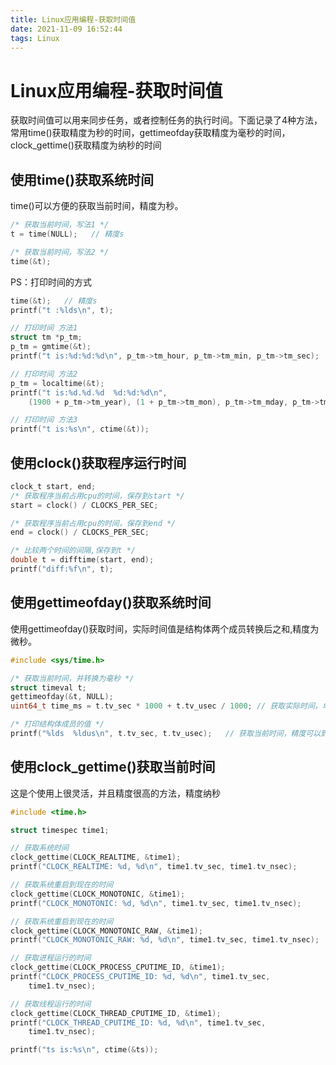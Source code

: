 ```yaml
---
title: Linux应用编程-获取时间值
date: 2021-11-09 16:52:44
tags: Linux
---
```


# Linux应用编程-获取时间值

获取时间值可以用来同步任务，或者控制任务的执行时间。下面记录了4种方法，常用time()获取精度为秒的时间，gettimeofday获取精度为毫秒的时间，clock_gettime()获取精度为纳秒的时间

## 使用time()获取系统时间

time()可以方便的获取当前时间，精度为秒。

```c
/* 获取当前时间，写法1 */
t = time(NULL);   // 精度s

/* 获取当前时间，写法2 */
time(&t);
```

PS：打印时间的方式
```c
time(&t);   // 精度s
printf("t :%lds\n", t);

// 打印时间 方法1
struct tm *p_tm;
p_tm = gmtime(&t);
printf("t is:%d:%d:%d\n", p_tm->tm_hour, p_tm->tm_min, p_tm->tm_sec);

// 打印时间 方法2
p_tm = localtime(&t);
printf("t is:%d.%d.%d  %d:%d:%d\n",
    (1900 + p_tm->tm_year), (1 + p_tm->tm_mon), p_tm->tm_mday, p_tm->tm_hour, p_tm->tm_min, p_tm->tm_sec);

// 打印时间 方法3
printf("t is:%s\n", ctime(&t));
```

## 使用clock()获取程序运行时间

```c
clock_t start, end;
/* 获取程序当前占用cpu的时间，保存到start */
start = clock() / CLOCKS_PER_SEC;    

/* 获取程序当前占用cpu的时间，保存到end */
end = clock() / CLOCKS_PER_SEC;   

/* 比较两个时间的间隔,保存到t */
double t = difftime(start, end);
printf("diff:%f\n", t);
```

## 使用gettimeofday()获取系统时间

使用gettimeofday()获取时间，实际时间值是结构体两个成员转换后之和,精度为微秒。

```c
#include <sys/time.h>

/* 获取当前时间，并转换为毫秒 */
struct timeval t;
gettimeofday(&t, NULL);
uint64_t time_ms = t.tv_sec * 1000 + t.tv_usec / 1000; // 获取实际时间，单位毫秒

/* 打印结构体成员的值 */
printf("%lds  %ldus\n", t.tv_sec, t.tv_usec);   // 获取当前时间，精度可以到us
```

## 使用clock_gettime()获取当前时间

这是个使用上很灵活，并且精度很高的方法，精度纳秒

```c
#include <time.h>

struct timespec time1;

// 获取系统时间
clock_gettime(CLOCK_REALTIME, &time1);
printf("CLOCK_REALTIME: %d, %d\n", time1.tv_sec, time1.tv_nsec);

// 获取系统重启到现在的时间
clock_gettime(CLOCK_MONOTONIC, &time1);     
printf("CLOCK_MONOTONIC: %d, %d\n", time1.tv_sec, time1.tv_nsec);

// 获取系统重启到现在的时间
clock_gettime(CLOCK_MONOTONIC_RAW, &time1);
printf("CLOCK_MONOTONIC_RAW: %d, %d\n", time1.tv_sec, time1.tv_nsec);

// 获取进程运行的时间
clock_gettime(CLOCK_PROCESS_CPUTIME_ID, &time1);
printf("CLOCK_PROCESS_CPUTIME_ID: %d, %d\n", time1.tv_sec,
    time1.tv_nsec);

// 获取线程运行的时间
clock_gettime(CLOCK_THREAD_CPUTIME_ID, &time1);
printf("CLOCK_THREAD_CPUTIME_ID: %d, %d\n", time1.tv_sec,
    time1.tv_nsec);

printf("ts is:%s\n", ctime(&ts));
```
